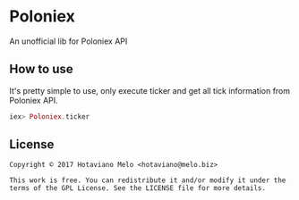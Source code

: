 # Poloniex

An unofficial lib for Poloniex API

## How to use

It's pretty simple to use, only execute ticker and get all tick information
from Poloniex API.

```elixir
iex> Poloniex.ticker
```

## License

```
Copyright © 2017 Hotaviano Melo <hotaviano@melo.biz>

This work is free. You can redistribute it and/or modify it under the terms of the GPL License. See the LICENSE file for more details.
```
